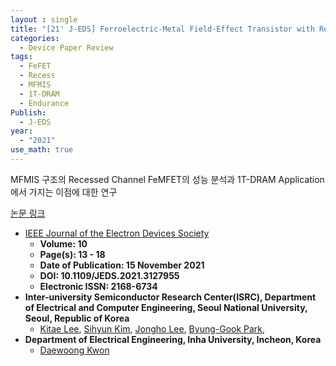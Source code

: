 ```yaml
---
layout : single
title: "[21' J-EDS] Ferroelectric-Metal Field-Effect Transistor with Recessed Channel for 1T-DRAM Application"
categories: 
  - Device Paper Review
tags:
  - FeFET   
  - Recess   
  - MFMIS
  - 1T-DRAM
  - Endurance
Publish:
  - J-EDS
year:
  - "2021"  
use_math: true
---
```


MFMIS 구조의 Recessed Channel FeMFET의 성능 분석과 1T-DRAM Application에서 가지는 이점에 대한 연구


[논문 링크](https://ieeexplore.ieee.org/abstract/document/9614332)     

- [IEEE Journal of the Electron Devices Society](https://ieeexplore.ieee.org/xpl/RecentIssue.jsp?punumber=6245494)   
  - **Volume: 10**   
  - **Page(s): 13 - 18**  
  - **Date of Publication: 15 November 2021**   
  - **DOI: 10.1109/JEDS.2021.3127955**    
  - **Electronic ISSN: 2168-6734**   
- **Inter-university Semiconductor Research Center(ISRC), Department of Electrical and Computer Engineering, Seoul National University, Seoul, Republic of Korea**      
  - [Kitae Lee](https://ieeexplore.ieee.org/author/37086309825), [Sihyun Kim](https://ieeexplore.ieee.org/author/37085805964), [Jongho Lee](https://ieeexplore.ieee.org/author/37085367913), [Byung-Gook Park](https://ieeexplore.ieee.org/author/37278999100),             
- **Department of Electrical Engineering, Inha University, Incheon, Korea**  
  - [Daewoong Kwon](https://ieeexplore.ieee.org/author/37402105900)   

&nbsp;
